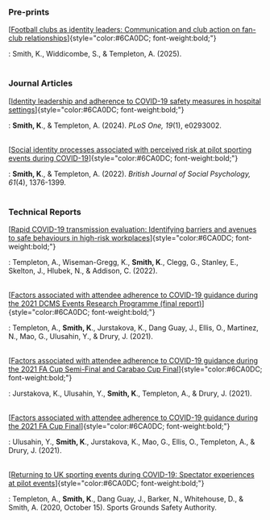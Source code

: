 ### Pre-prints

[[Football clubs as identity leaders: Communication and club action on fan-club relationships](https://osf.io/preprints/psyarxiv/5s92x_v1)]{style="color:#6CA0DC; font-weight:bold;"}

:   Smith, K., Widdicombe, S., & Templeton, A. (2025).<br><br>

### Journal Articles

[[Identity leadership and adherence to COVID-19 safety measures in hospital settings](https://doi.org/10.1371/journal.pone.0293002)]{style="color:#6CA0DC; font-weight:bold;"}

:   **Smith, K**., & Templeton, A. (2024). *PLoS One, 19*(1), e0293002.<br><br>

[[Social identity processes associated with perceived risk at pilot sporting events during COVID-19](https://doi.org/10.1111/bjso.12541)]{style="color:#6CA0DC; font-weight:bold;"}

:   **Smith, K**., & Templeton, A. (2022). *British Journal of Social Psychology, 61*(4), 1376-1399.<br><br>

### Technical Reports

[[Rapid COVID-19 transmission evaluation: Identifying barriers and avenues to safe behaviours in high-risk workplaces](https://osf.io/ajumr/)]{style="color:#6CA0DC; font-weight:bold;"}

:   Templeton, A., Wiseman-Gregg, K., **Smith, K**., Clegg, G., Stanley, E., Skelton, J., Hlubek, N., & Addison, C. (2022).<br><br>

[[Factors associated with attendee adherence to COVID-19 guidance during the 2021 DCMS Events Research Programme (final report)](https://doi.org/10.13140/RG.2.2.31298.91841)]{style="color:#6CA0DC; font-weight:bold;"}

:   Templeton, A., **Smith, K**., Jurstakova, K., Dang Guay, J., Ellis, O., Martinez, N., Mao, G., Ulusahin, Y., & Drury, J. (2021).<br><br>

[[Factors associated with attendee adherence to COVID-19 guidance during the 2021 FA Cup Semi-Final and Carabao Cup Final](https://doi.org/10.13140/RG.2.2.20191.59045)]{style="color:#6CA0DC; font-weight:bold;"}

:   Jurstakova, K., Ulusahin, Y., **Smith, K**., Templeton, A., & Drury, J. (2021).<br><br>

[[Factors associated with attendee adherence to COVID-19 guidance during the 2021 FA Cup Final](https://doi.org/10.13140/RG.2.2.33613.36326)]{style="color:#6CA0DC; font-weight:bold;"}

:   Ulusahin, Y., **Smith, K**., Jurstakova, K., Mao, G., Ellis, O., Templeton, A., & Drury, J. (2021).<br><br>

[[Returning to UK sporting events during COVID-19: Spectator experiences at pilot events](https://sgsa.org.uk/wp-content/uploads/2020/10/Returning-to-UK-sporting-events-during-COVID-19-Analysis-of-spectator-experiences-at-pilot-events.pdf)]{style="color:#6CA0DC; font-weight:bold;"}

:   Templeton, A., **Smith, K**., Dang Guay, J., Barker, N., Whitehouse, D., & Smith, A. (2020, October 15). Sports Grounds Safety Authority.<br><br>
